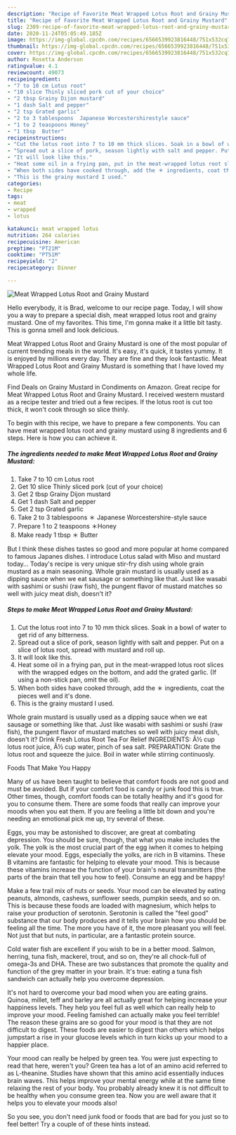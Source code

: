 ```yaml
---
description: "Recipe of Favorite Meat Wrapped Lotus Root and Grainy Mustard"
title: "Recipe of Favorite Meat Wrapped Lotus Root and Grainy Mustard"
slug: 2309-recipe-of-favorite-meat-wrapped-lotus-root-and-grainy-mustard
date: 2020-11-24T05:05:49.185Z
image: https://img-global.cpcdn.com/recipes/6566539923816448/751x532cq70/meat-wrapped-lotus-root-and-grainy-mustard-recipe-main-photo.jpg
thumbnail: https://img-global.cpcdn.com/recipes/6566539923816448/751x532cq70/meat-wrapped-lotus-root-and-grainy-mustard-recipe-main-photo.jpg
cover: https://img-global.cpcdn.com/recipes/6566539923816448/751x532cq70/meat-wrapped-lotus-root-and-grainy-mustard-recipe-main-photo.jpg
author: Rosetta Anderson
ratingvalue: 4.1
reviewcount: 49073
recipeingredient:
- "7 to 10 cm Lotus root"
- "10 slice Thinly sliced pork cut of your choice"
- "2 tbsp Grainy Dijon mustard"
- "1 dash Salt and pepper"
- "2 tsp Grated garlic"
- "2 to 3 tablespoons  Japanese Worcestershirestyle sauce"
- "1 to 2 teaspoons Honey"
- "1 tbsp  Butter"
recipeinstructions:
- "Cut the lotus root into 7 to 10 mm thick slices. Soak in a bowl of water to get rid of any bitterness."
- "Spread out a slice of pork, season lightly with salt and pepper. Put on a slice of lotus root, spread with mustard and roll up."
- "It will look like this."
- "Heat some oil in a frying pan, put in the meat-wrapped lotus root slices with the wrapped edges on the bottom, and add the grated garlic. (If using a non-stick pan, omit the oil)."
- "When both sides have cooked through, add the ＊ ingredients, coat the pieces well and it&#39;s done."
- "This is the grainy mustard I used."
categories:
- Recipe
tags:
- meat
- wrapped
- lotus

katakunci: meat wrapped lotus 
nutrition: 264 calories
recipecuisine: American
preptime: "PT21M"
cooktime: "PT51M"
recipeyield: "2"
recipecategory: Dinner

---
```



![Meat Wrapped Lotus Root and Grainy Mustard](https://img-global.cpcdn.com/recipes/6566539923816448/751x532cq70/meat-wrapped-lotus-root-and-grainy-mustard-recipe-main-photo.jpg)

Hello everybody, it is Brad, welcome to our recipe page. Today, I will show you a way to prepare a special dish, meat wrapped lotus root and grainy mustard. One of my favorites. This time, I'm gonna make it a little bit tasty. This is gonna smell and look delicious.

Meat Wrapped Lotus Root and Grainy Mustard is one of the most popular of current trending meals in the world. It's easy, it's quick, it tastes yummy. It is enjoyed by millions every day. They are fine and they look fantastic. Meat Wrapped Lotus Root and Grainy Mustard is something that I have loved my whole life.

Find Deals on Grainy Mustard in Condiments on Amazon. Great recipe for Meat Wrapped Lotus Root and Grainy Mustard. I received western mustard as a recipe tester and tried out a few recipes. If the lotus root is cut too thick, it won&#39;t cook through so slice thinly.


To begin with this recipe, we have to prepare a few components. You can have meat wrapped lotus root and grainy mustard using 8 ingredients and 6 steps. Here is how you can achieve it.

<!--inarticleads1-->

##### The ingredients needed to make Meat Wrapped Lotus Root and Grainy Mustard:

1. Take 7 to 10 cm Lotus root
1. Get 10 slice Thinly sliced pork (cut of your choice)
1. Get 2 tbsp Grainy Dijon mustard
1. Get 1 dash Salt and pepper
1. Get 2 tsp Grated garlic
1. Take 2 to 3 tablespoons ＊ Japanese Worcestershire-style sauce
1. Prepare 1 to 2 teaspoons ＊Honey
1. Make ready 1 tbsp ＊ Butter


But I think these dishes tastes so good and more popular at home compared to famous Japanes dishes. I introduce Lotus salad with Miso and mustard today… Today&#39;s recipe is very unique stir-fry dish using whole grain mustard as a main seasoning. Whole grain mustard is usually used as a dipping sauce when we eat sausage or something like that. Just like wasabi with sashimi or sushi (raw fish), the pungent flavor of mustard matches so well with juicy meat dish, doesn&#39;t it? 

<!--inarticleads2-->

##### Steps to make Meat Wrapped Lotus Root and Grainy Mustard:

1. Cut the lotus root into 7 to 10 mm thick slices. Soak in a bowl of water to get rid of any bitterness.
1. Spread out a slice of pork, season lightly with salt and pepper. Put on a slice of lotus root, spread with mustard and roll up.
1. It will look like this.
1. Heat some oil in a frying pan, put in the meat-wrapped lotus root slices with the wrapped edges on the bottom, and add the grated garlic. (If using a non-stick pan, omit the oil).
1. When both sides have cooked through, add the ＊ ingredients, coat the pieces well and it&#39;s done.
1. This is the grainy mustard I used.


Whole grain mustard is usually used as a dipping sauce when we eat sausage or something like that. Just like wasabi with sashimi or sushi (raw fish), the pungent flavor of mustard matches so well with juicy meat dish, doesn&#39;t it? Drink Fresh Lotus Root Tea For Relief INGREDIENTS: Â½ cup lotus root juice, Â½ cup water, pinch of sea salt. PREPARATION: Grate the lotus root and squeeze the juice. Boil in water while stirring continuosly. 

Foods That Make You Happy


Many of us have been taught to believe that comfort foods are not good and must be avoided. But if your comfort food is candy or junk food this is true. Other times, though, comfort foods can be totally healthy and it's good for you to consume them. There are some foods that really can improve your moods when you eat them. If you are feeling a little bit down and you're needing an emotional pick me up, try several of these.

Eggs, you may be astonished to discover, are great at combating depression. You should be sure, though, that what you make includes the yolk. The yolk is the most crucial part of the egg iwhen it comes to helping elevate your mood. Eggs, especially the yolks, are rich in B vitamins. These B vitamins are fantastic for helping to elevate your mood. This is because these vitamins increase the function of your brain's neural transmitters (the parts of the brain that tell you how to feel). Consume an egg and be happy!

Make a few trail mix of nuts or seeds. Your mood can be elevated by eating peanuts, almonds, cashews, sunflower seeds, pumpkin seeds, and so on. This is because these foods are loaded with magnesium, which helps to raise your production of serotonin. Serotonin is called the "feel good" substance that our body produces and it tells your brain how you should be feeling all the time. The more you have of it, the more pleasant you will feel. Not just that but nuts, in particular, are a fantastic protein source.

Cold water fish are excellent if you wish to be in a better mood. Salmon, herring, tuna fish, mackerel, trout, and so on, they're all chock-full of omega-3s and DHA. These are two substances that promote the quality and function of the grey matter in your brain. It's true: eating a tuna fish sandwich can actually help you overcome depression. 

It's not hard to overcome your bad mood when you are eating grains. Quinoa, millet, teff and barley are all actually great for helping increase your happiness levels. They help you feel full as well which can really help to improve your mood. Feeling famished can actually make you feel terrible! The reason these grains are so good for your mood is that they are not difficult to digest. These foods are easier to digest than others which helps jumpstart a rise in your glucose levels which in turn kicks up your mood to a happier place.

Your mood can really be helped by green tea. You were just expecting to read that here, weren't you? Green tea has a lot of an amino acid referred to as L-theanine. Studies have shown that this amino acid essentially induces brain waves. This helps improve your mental energy while at the same time relaxing the rest of your body. You probably already knew it is not difficult to be healthy when you consume green tea. Now you are well aware that it helps you to elevate your moods also!

So you see, you don't need junk food or foods that are bad for you just so to feel better! Try  a  couple of  of  these  hints  instead.

